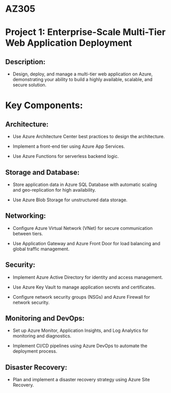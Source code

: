 # AZ305

# Project 1: Enterprise-Scale Multi-Tier Web Application Deployment
## Description:
- Design, deploy, and manage a multi-tier web application on Azure, demonstrating your ability to build a highly available, scalable, and secure solution.

# Key Components:
## Architecture:

- Use Azure Architecture Center best practices to design the architecture.

- Implement a front-end tier using Azure App Services.

- Use Azure Functions for serverless backend logic.

## Storage and Database:

- Store application data in Azure SQL Database with automatic scaling and geo-replication for high availability.

- Use Azure Blob Storage for unstructured data storage.

## Networking:

- Configure Azure Virtual Network (VNet) for secure communication between tiers.

- Use Application Gateway and Azure Front Door for load balancing and global traffic management.

## Security:

- Implement Azure Active Directory for identity and access management.

- Use Azure Key Vault to manage application secrets and certificates.

- Configure network security groups (NSGs) and Azure Firewall for network security.

## Monitoring and DevOps:

- Set up Azure Monitor, Application Insights, and Log Analytics for monitoring and diagnostics.

- Implement CI/CD pipelines using Azure DevOps to automate the deployment process.

## Disaster Recovery:

- Plan and implement a disaster recovery strategy using Azure Site Recovery.
